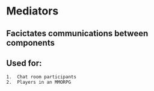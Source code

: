 ﻿# Mediators 
##	Facictates communications between components
## Used for:
	1.	Chat room participants
	2.	Players in an MMORPG